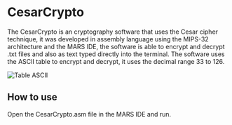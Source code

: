 # CesarCrypto

  The CesarCrypto is an cryptography software that uses the Cesar cipher technique, it was developed in assembly language using the MIPS-32 architecture and the MARS IDE, the software is able to encrypt and decrypt .txt files and also as text typed directly into the terminal. The software uses the ASCII table to encrypt and decrypt, it uses the decimal range 33 to 126.

![Table ASCII](https://devblogs.microsoft.com/wp-content/uploads/sites/33/2019/02/command-line-backgrounder-ascii.png)

## How to use

  Open the CesarCrypto.asm file in the MARS IDE and run.
